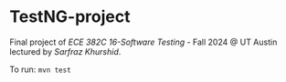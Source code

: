 # TestNG-project

Final project of *ECE 382C 16-Software Testing* - Fall 2024 @ UT Austin lectured by *Sarfraz Khurshid*.

To run: `mvn test`
